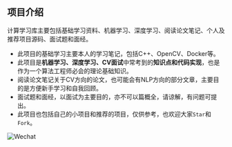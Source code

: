 ## 项目介绍

计算学习库主要包括基础学习资料、机器学习、深度学习、阅读论文笔记、个人及推荐项目源码、面试题和面经。

- 此项目的基础学习主要本人的学习笔记，包括C++、OpenCV、Docker等。
- 此项目是**机器学习、深度学习、CV面试**中常考到的**知识点和代码实现**，也是作为一个算法工程师必会的理论基础知识。
- 阅读论文笔记关于CV方向的论文，也可能会有NLP方向的部分文章，主要目的是方便新手学习和自我回顾。
- 面试题和面经，以面试为主要目的，亦不可以篇概全，请谅解，有问题可提出。
- 此项目也包括自己的小项目和推荐的项目，仅供参考，也欢迎大家`Star`和`Fork`。



![Wechat](pictures/Wechat.png)
